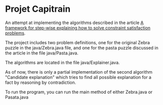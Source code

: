 Projet Capitrain
===

An attempt at implementing the algorithms described in the article [A framework for step-wise explaining how to solve constraint satisfaction problems](http://www.bartbogaerts.eu/articles/future/005-Expl/Zebra-Journal.pdf).

The project includes two problem definitions, one for the original Zebra puzzle in the java/Zebra.java file, and one for the pasta puzzle discussed in the article in the file java/Pasta.java.

The algorithms are located in the file java/Explainer.java.

As of now, there is only a partial implementation of the second algorithm "Candidate explanation" which tries to find all possible explanation for a fact by reasoning by contradiction.

To run the program, you can run the main method of either Zebra.java or Pasata.java
